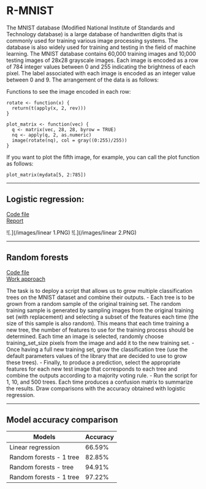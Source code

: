# R-MNIST
The MNIST database (Modified National Institute of Standards and Technology database) is a large database of handwritten digits that is commonly used for training various image processing systems. The database is also widely used for training and testing in the field of machine learning. The MNIST database contains 60,000 training images and 10,000 testing images of  28x28 grayscale images. Each image is encoded as a row of 784 integer values between 0 and 255 indicating the brightness of each pixel. The label associated with each image is encoded as an integer value between 0 and 9. The arrangement of the data is as follows:

Functions to see the image encoded in each row:

```
rotate <- function(x) {
  return(t(apply(x, 2, rev)))
}
```

```
plot_matrix <- function(vec) {
  q <- matrix(vec, 28, 28, byrow = TRUE)
  nq <- apply(q, 2, as.numeric)
  image(rotate(nq), col = gray((0:255)/255))
}
```

If you want to plot the fifth image, for example, you can call the plot function as follows: 

```
plot_matrix(mydata[5, 2:785])
```

-----

## Logistic regression:
[Code file](https://github.com/Janette-Le/R-MNIST/blob/main/Codes%20-%20Logistic%20regression.R)<br>
[Report](https://github.com/Janette-Le/R-MNIST/blob/main/Logistic%20Regression%20report.pdf)<br>

![.](/images/linear 1.PNG)
![.](/images/linear 2.PNG)

-----

## Random forests
[Code file](https://github.com/Janette-Le/R-MNIST/blob/main/Codes%20-%20Random%20forest.R)<br>
[Work approach](https://github.com/Janette-Le/R-MNIST/blob/main/Random%20forests%20report.pdf)<br>
<p>The task is to deploy a script that allows us to grow multiple classification trees on the MNIST dataset and combine their outputs. 
- Each tree is to be grown from a random sample of the original training set. The random training sample is generated by sampling images from the original training set (with replacement) and selecting a subset of the features each time (the size of this sample is also random). This means that each time training a new tree, the number of features to use for the training process should be determined. Each time an image is selected, randomly choose training_set_size pixels from the image and add it to the new training set. 
- Once having a full new training set, grow the classification tree (use the default parameters values of the library that are decided to use to grow these trees).  
- Finally, to produce a prediction, select the appropriate features for each new test image that corresponds to each tree and combine the outputs according to a majority voting rule.
- Run the script for 1, 10, and 500 trees. Each time produces a confusion matrix to summarize the results. Draw comparisons with the accuracy obtained with logistic regression.</p>

----

## Model accuracy comparison

| Models | Accuracy |
| ------------- | ------------- |
| Linear regression  | 66.59%  |
| Random forests - 1 tree| 82.85% |
| Random forests -  tree| 94.91% |
| Random forests - 1 tree| 97.22% |

